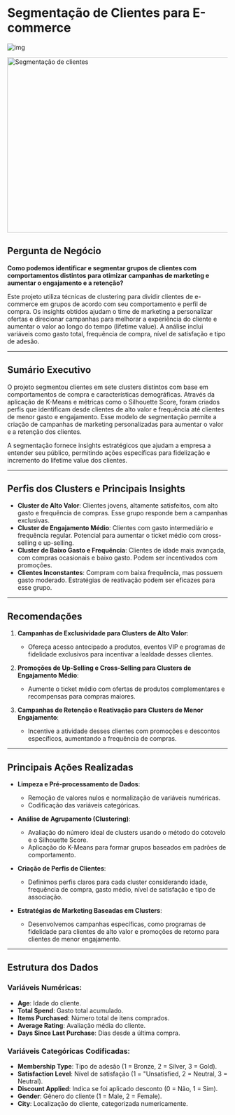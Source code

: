 # Segmentação de Clientes para E-commerce 
![img](https://www.hubspot.com/hs-fs/hubfs/media/Segmentacaodeclientesoqueecomoexecutaremseunegocio.jpeg?width=595&height=400&name=Segmentacaodeclientesoqueecomoexecutaremseunegocio.jpeg)

<img src="https://www.hubspot.com/hs-fs/hubfs/media/Segmentacaodeclientesoqueecomoexecutaremseunegocio.jpeg?width=595&height=400&name=Segmentacaodeclientesoqueecomoexecutaremseunegocio.jpeg" alt="Segmentação de clientes" width="600" height="400">

## Pergunta de Negócio
**Como podemos identificar e segmentar grupos de clientes com comportamentos distintos para otimizar campanhas de marketing e aumentar o engajamento e a retenção?**

Este projeto utiliza técnicas de clustering para dividir clientes de e-commerce em grupos de acordo com seu comportamento e perfil de compra. Os insights obtidos ajudam o time de marketing a personalizar ofertas e direcionar campanhas para melhorar a experiência do cliente e aumentar o valor ao longo do tempo (lifetime value). A análise inclui variáveis como gasto total, frequência de compra, nível de satisfação e tipo de adesão.

---

## Sumário Executivo
O projeto segmentou clientes em sete clusters distintos com base em comportamentos de compra e características demográficas. Através da aplicação de K-Means e métricas como o Silhouette Score, foram criados perfis que identificam desde clientes de alto valor e frequência até clientes de menor gasto e engajamento. Esse modelo de segmentação permite a criação de campanhas de marketing personalizadas para aumentar o valor e a retenção dos clientes.

A segmentação fornece insights estratégicos que ajudam a empresa a entender seu público, permitindo ações específicas para fidelização e incremento do lifetime value dos clientes.

---
## Perfis dos Clusters e Principais Insights

- **Cluster de Alto Valor**: Clientes jovens, altamente satisfeitos, com alto gasto e frequência de compras. Esse grupo responde bem a campanhas exclusivas.
- **Cluster de Engajamento Médio**: Clientes com gasto intermediário e frequência regular. Potencial para aumentar o ticket médio com cross-selling e up-selling.
- **Cluster de Baixo Gasto e Frequência**: Clientes de idade mais avançada, com compras ocasionais e baixo gasto. Podem ser incentivados com promoções.
- **Clientes Inconstantes**: Compram com baixa frequência, mas possuem gasto moderado. Estratégias de reativação podem ser eficazes para esse grupo.

---

## Recomendações

1. **Campanhas de Exclusividade para Clusters de Alto Valor**:
   - Ofereça acesso antecipado a produtos, eventos VIP e programas de fidelidade exclusivos para incentivar a lealdade desses clientes.

2. **Promoções de Up-Selling e Cross-Selling para Clusters de Engajamento Médio**:
   - Aumente o ticket médio com ofertas de produtos complementares e recompensas para compras maiores.

3. **Campanhas de Retenção e Reativação para Clusters de Menor Engajamento**:
   - Incentive a atividade desses clientes com promoções e descontos específicos, aumentando a frequência de compras.

---

## Principais Ações Realizadas

- **Limpeza e Pré-processamento de Dados**:
  - Remoção de valores nulos e normalização de variáveis numéricas.
  - Codificação das variáveis categóricas.

- **Análise de Agrupamento (Clustering)**:
  - Avaliação do número ideal de clusters usando o método do cotovelo e o Silhouette Score.
  - Aplicação do K-Means para formar grupos baseados em padrões de comportamento.

- **Criação de Perfis de Clientes**:
  - Definimos perfis claros para cada cluster considerando idade, frequência de compra, gasto médio, nível de satisfação e tipo de associação.

- **Estratégias de Marketing Baseadas em Clusters**:
  - Desenvolvemos campanhas específicas, como programas de fidelidade para clientes de alto valor e promoções de retorno para clientes de menor engajamento.

---

## Estrutura dos Dados

### Variáveis Numéricas:
- **Age**: Idade do cliente.
- **Total Spend**: Gasto total acumulado.
- **Items Purchased**: Número total de itens comprados.
- **Average Rating**: Avaliação média do cliente.
- **Days Since Last Purchase**: Dias desde a última compra.

### Variáveis Categóricas Codificadas:
- **Membership Type**: Tipo de adesão (1 = Bronze, 2 = Silver, 3 = Gold).
- **Satisfaction Level**: Nível de satisfação (1 = "Unsatisfied, 2 = Neutral, 3 = Neutral). 
- **Discount Applied**: Indica se foi aplicado desconto (0 = Não, 1 = Sim).
- **Gender**: Gênero do cliente (1 = Male, 2 = Female).
- **City**: Localização do cliente, categorizada numericamente.
  

